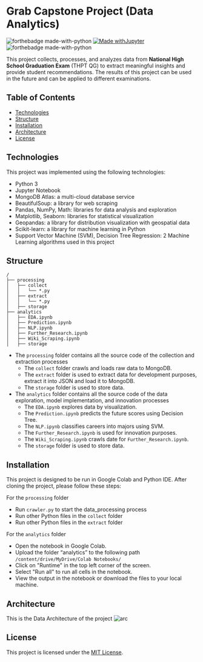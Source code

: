 # Grab Capstone Project (Data Analytics)

![forthebadge made-with-python](https://img.shields.io/badge/Python-14354C?style=for-the-badge&logo=python&logoColor=white)
[![Made withJupyter](https://img.shields.io/badge/Made%20with-Jupyter-orange?style=for-the-badge&logo=Jupyter)](https://jupyter.org/try)
![forthebadge made-with-python](https://img.shields.io/badge/MongoDB-4EA94B?style=for-the-badge&logo=mongodb&logoColor=white)

This project collects, processes, and analyzes data from **National High School Graduation Exam** (THPT QG) to extract meaningful insights and provide student recommendations. The results of this project can be used in the future and can be applied to different examinations.

## Table of Contents
- [Technologies](#technologies)
- [Structure](#structure)
- [Installation](#installation)
- [Architecture](#architecture)
- [License](#license)

## Technologies 
This project was implemented using the following technologies:
- Python 3
- Jupyter Notebook
- MongoDB Atlas: a multi-cloud database service
- BeautifulSoup: a library for web scraping
- Pandas, NumPy, Math: libraries for data analysis and exploration
- Matplotlib, Seaborn: libraries for statistical visualization
- Geopandas: a library for distribution visualization with geospatial data
- Scikit-learn: a library for machine learning in Python
- Support Vector Machine (SVM), Decision Tree Regression: 2 Machine Learning algorithms used in this project

## Structure

```text
/
├── processing
│   ├── collect
│   │   └── *.py
│   ├── extract
│   │   └── *.py
│   ├── storage
├── analytics
│   ├── EDA.ipynb
│   ├── Prediction.ipynb
│   ├── NLP.ipynb
│   ├── Further_Research.ipynb
│   ├── Wiki_Scraping.ipynb
│   ├── storage
```

- The `processing` folder contains all the source code of the collection and extraction processes
  - The `collect` folder crawls and loads raw data to MongoDB.
  - The `extract` folder is used to extract data for development purposes, extract it into JSON and load it to MongoDB.
  - The `storage` folder is used to store data.
- The `analytics` folder contains all the source code of the data exploration, model implementation, and innovation processes
  - The `EDA.ipynb` explores data by visualization.
  - The `Prediction.ipynb` predicts the future scores using Decision Tree.
  - The `NLP.ipynb` classifies careers into majors using SVM.
  - The `Further_Research.ipynb` is used for innovation purposes.
  - The `Wiki_Scraping.ipynb` crawls date for `Further_Research.ipynb`.
  - The `storage` folder is used to store data.

## Installation
This project is designed to be run in Google Colab and Python IDE. After cloning the project, please follow these steps:

For the `processing` folder
* Run `crawler.py` to start the data_processing process
* Run other Python files in the `collect` folder 
* Run other Python files in the `extract` folder 

For the `analytics` folder
* Open the notebook in Google Colab.
* Upload the folder “analytics” to the following path `/content/drive/MyDrive/Colab Notebooks/`
* Click on "Runtime" in the top left corner of the screen.
* Select "Run all" to run all cells in the notebook.
* View the output in the notebook or download the files to your local machine.

## Architecture
This is the Data Architecture of the project
![arc](https://github.com/Project-UniLight/Data-Analysis/assets/95847972/71ddb6fc-3de8-4088-bec9-18050fbe87ec)


## License
This project is licensed under the [MIT License](https://opensource.org/licenses/MIT).
